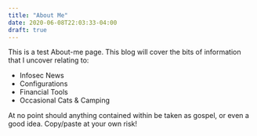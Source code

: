 ```yaml
---
title: "About Me"
date: 2020-06-08T22:03:33-04:00
draft: true
---
```


This is a test About-me page. This blog will cover the bits of information that I uncover relating to:
* Infosec News
* Configurations
* Financial Tools
* Occasional Cats & Camping

At no point should anything contained within be taken as gospel, or even a good idea. Copy/paste at your own risk!